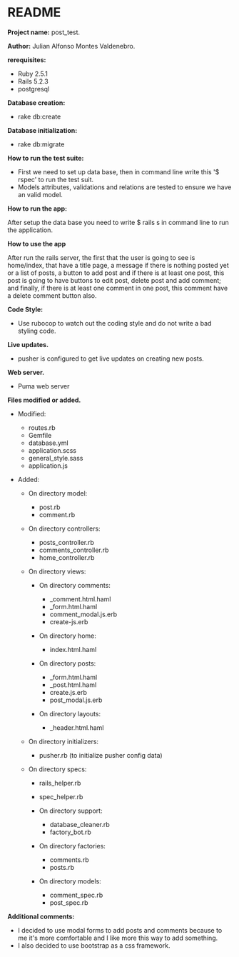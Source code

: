 # README

**Project name:** post_test. 

**Author:** Julian Alfonso Montes Valdenebro.

**rerequisites:**

  * Ruby 2.5.1
  * Rails 5.2.3
  * postgresql

 **Database creation:**

  * rake db:create

**Database initialization:**

  * rake db:migrate

**How to run the test suite:**

  * First we need to set up data base, then in command line write this '$ rspec' to run the test suit.
  * Models attributes, validations and relations are tested to ensure we have an valid model.

 **How to run the app:**

  After setup the data base you need to write $ rails s in command line to run the application.

**How to use the app**
  
  After run the rails server, the first that the user is going to see is home/index, that have a title page, a message if there is nothing posted yet or a list of posts, a button to add post and if there is at least one post, this post is going to have buttons to edit post, delete post and add comment; and finally, if there is at least one comment in one post, this comment have a delete comment button also.


**Code Style:**
  
  * Use rubocop to watch out the coding style and do not write a bad styling code.

**Live updates.**
  
  * pusher is configured to get live updates on
    creating new posts.

**Web server.**
  
  * Puma web server

**Files modified or added.**
  
  * Modified:
    
    * routes.rb
    * Gemfile
    * database.yml
    * application.scss
    * general_style.sass
    * application.js

  * Added:

    * On directory model:
      
      * post.rb
      * comment.rb

    * On directory controllers:
      
      * posts_controller.rb
      * comments_controller.rb
      * home_controller.rb

    * On directory views:
      
      * On directory comments:
        
        * _comment.html.haml
        * _form.html.haml
        * comment_modal.js.erb
        * create-js.erb

      * On directory home:

        * index.html.haml

      * On directory posts:
        
        * _form.html.haml
        * _post.html.haml
        * create.js.erb
        * post_modal.js.erb

      * On directory layouts:
        
        * _header.html.haml

    * On directory initializers:

      * pusher.rb (to initialize pusher config data)
    
    * On directory specs:

      * rails_helper.rb
      * spec_helper.rb
      
      * On directory support:

        * database_cleaner.rb
        * factory_bot.rb
      
      * On directory factories:

        * comments.rb
        * posts.rb

      * On directory models:

        * comment_spec.rb
        * post_spec.rb

**Additional comments:**
  
  * I decided to use modal forms to add posts and comments because to me it's more comfortable and I like more this way to add something.
  * I also decided to use bootstrap as a css framework. 


